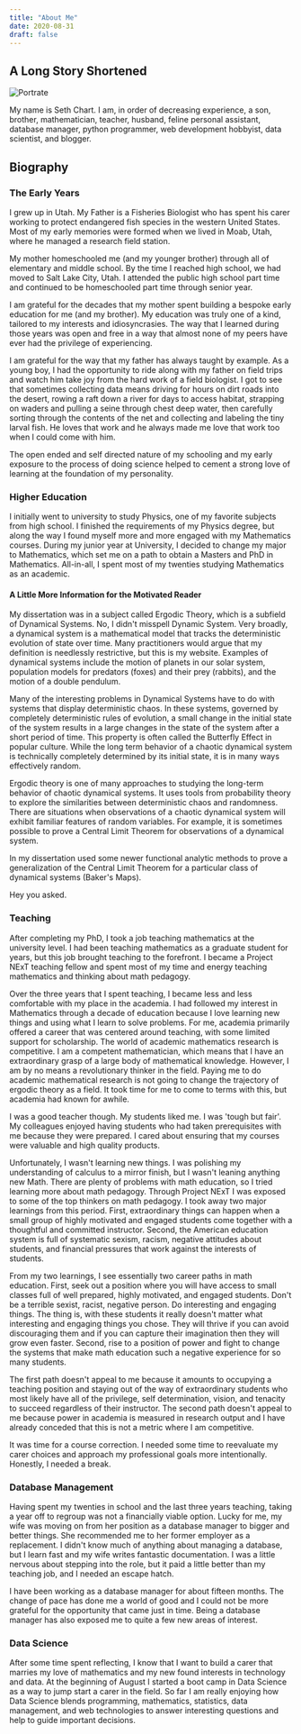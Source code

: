 ```yaml
---
title: "About Me"
date: 2020-08-31
draft: false
---
```

## A Long Story Shortened
![Portrate](PortrateLarge.png)

My name is Seth Chart. I am, in order of decreasing experience, a son, brother, mathematician, teacher, husband, feline personal assistant, database manager, python programmer, web development hobbyist,  data scientist, and blogger.  

## Biography

### The Early Years

I grew up in Utah. My Father is a Fisheries Biologist who has spent his carer working to protect endangered fish species in the western United States. Most of my early memories were formed when we lived in Moab, Utah, where he managed a research field station.

My mother homeschooled me (and my younger brother) through all of elementary and middle school. By the time I reached high school, we had moved to Salt Lake City, Utah. I attended the public high school part time and continued to be homeschooled part time through senior year.

I am grateful for the decades that my mother spent building a bespoke early education for me (and my brother). My education was truly one of a kind, tailored to my interests and idiosyncrasies. The way that I learned during those years was open and free in a way that almost none of my peers have ever had the privilege of experiencing. 

I am grateful for the way that my father has always taught by example. As a young boy, I had the opportunity to ride along with my father on field trips and watch him take joy from the hard work of a field biologist. I got to see that sometimes collecting data means driving for hours on dirt roads into the desert, rowing a raft down a river for days to access habitat, strapping on waders and pulling a seine through chest deep water, then carefully sorting through the contents of the net and collecting and labeling the tiny larval fish. He loves that work and he always made me love that work too when I could come with him. 

The open ended and self directed nature of my schooling and my early exposure to the process of doing science helped to cement a strong love of learning at the foundation of my personality.

### Higher Education

I initially went to university to study Physics, one of my favorite subjects from high school. I finished the requirements of my Physics degree, but along the way I found myself more and more engaged with my Mathematics courses. During my junior year at University, I decided to change my major to Mathematics, which set me on a path to obtain a Masters and PhD in Mathematics. All-in-all, I spent most of my twenties studying Mathematics as an academic. 

#### A Little More Information for the Motivated Reader

My dissertation was in a subject called Ergodic Theory, which is a subfield of Dynamical Systems. No, I didn't misspell Dynamic System. Very broadly, a dynamical system is a mathematical model that tracks the deterministic evolution of state over time. Many practitioners would argue that my definition is needlessly restrictive, but this is my website. Examples of dynamical systems include the motion of planets in our solar system, population models for predators (foxes) and their prey (rabbits), and the motion of a double pendulum.

Many of the interesting problems in Dynamical Systems have to do with systems that display deterministic chaos. In these systems, governed by completely deterministic rules of evolution, a small change in the initial state of the system results in a large changes in the state of the system after a short period of time. This property is often called the Butterfly Effect in popular culture. While the long term behavior of a chaotic dynamical system is technically completely determined by its initial state, it is in many ways effectively random.

Ergodic theory is one of many approaches to studying the long-term behavior of chaotic dynamical systems. It uses tools from probability theory to explore the similarities between deterministic chaos and randomness. There are situations when observations of a chaotic dynamical system will exhibit familiar features of random variables. For example, it is sometimes possible to prove a Central Limit Theorem for observations of a dynamical system.

In my dissertation used some newer functional analytic methods to prove a generalization of the Central Limit Theorem for a particular class of dynamical systems (Baker's Maps).

Hey you asked.

### Teaching

After completing my PhD, I took a job teaching mathematics at the university level. I had been teaching mathematics as a graduate student for years, but this job brought teaching to the forefront. I became a Project NExT teaching fellow and spent most of my time and energy teaching mathematics and thinking about math pedagogy.

 Over the three years that I spent teaching, I became less and less comfortable with my place in the academia. I had followed my interest in Mathematics through a decade of education because I love learning new things and using what I learn to solve problems. For me, academia primarily offered a career that was centered around teaching, with some limited support for scholarship. The world of academic mathematics research is competitive. I am a competent mathematician, which means that I have an extraordinary grasp of a large body of mathematical knowledge. However, I am by no means a revolutionary thinker in the field. Paying me to do academic mathematical research is not going to change the trajectory of ergodic theory as a field. It took time for me to come to terms with this, but academia had known for awhile.

I was a good teacher though. My students liked me. I was 'tough but fair'. My colleagues enjoyed having students who had taken prerequisites with me because they were prepared. I cared about ensuring that my courses were valuable and high quality products. 

Unfortunately, I wasn't learning new things. I was polishing my understanding of calculus to a mirror finish, but I wasn't leaning anything new Math. There are plenty of problems with math education, so I tried learning more about math pedagogy. Through Project NExT I was exposed to some of the top thinkers on math pedagogy. I took away two major learnings from this period. First, extraordinary things can happen when a small group of highly motivated and engaged students come together with a thoughtful and committed instructor. Second, the American education system is full of systematic sexism, racism, negative attitudes about students, and financial pressures that work against the interests of students. 

From my two learnings, I see essentially two career paths in math education. First, seek out a position where you will have access to small classes full of well prepared, highly motivated, and engaged students. Don't be a terrible sexist, racist, negative person. Do interesting and engaging things. The thing is, with these students it really doesn't matter what interesting and engaging things you chose. They will thrive if you can avoid discouraging them and if you can capture their imagination then they will grow even faster. Second, rise to a position of power and fight to change the systems that make math education such a negative experience for so many students. 

The first path doesn't appeal to me because it amounts to occupying a teaching position and staying out of the way of extraordinary students who most likely have all of the privilege, self determination, vision, and tenacity to succeed regardless of their instructor. The second path doesn't appeal to me because power in academia is measured in research output and I have already conceded that this is not a metric where I am competitive.

It was time for a course correction. I needed some time to reevaluate my carer choices and approach my professional goals more intentionally. Honestly, I needed a break.

### Database Management

Having spent my twenties in school and the last three years teaching, taking a year off to regroup was not a financially viable option. Lucky for me, my wife was moving on from her position as a database manager to bigger and better things. She recommended me to her former employer as a replacement. I didn't know much of anything about managing a database, but I learn fast and my wife writes fantastic documentation. I was a little nervous about stepping into the role, but it paid a little better than my teaching job, and I needed an escape hatch.

I have been working as a database manager for about fifteen months. The change of pace has done me a world of good and I could not be more grateful for the opportunity that came just in time. Being a database manager has also exposed me to quite a few new areas of interest.     

### Data Science

After some time spent reflecting, I know that I want to build a carer that marries my love of mathematics and my new found interests in technology and data. At the beginning of August I started a boot camp in Data Science as a way to jump start a carer in the field. So far I am really enjoying how Data Science blends programming, mathematics, statistics, data management, and web technologies to answer interesting questions and help to guide important decisions.  
